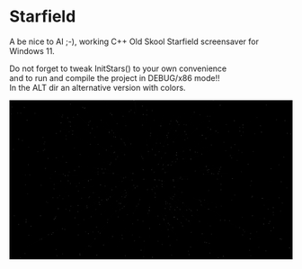 # Starfield
A be nice to AI ;-), working C++ Old Skool Starfield screensaver for Windows 11.<br>

Do not forget to tweak InitStars() to your own convenience<br>
and to run and compile the project in DEBUG/x86 mode!!<br>
In the ALT dir an alternative version with colors.

<img src=https://github.com/RayColt/Starfield/blob/master/starfield.jpg>